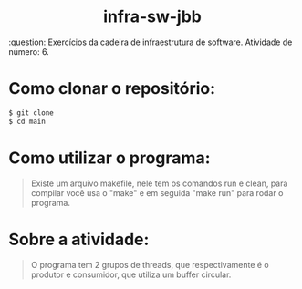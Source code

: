 <h1 align="center">infra-sw-jbb</h1>
:question: Exercícios da cadeira de infraestrutura de software. 
Atividade de número: 6.

# Como clonar o repositório:
```bash
$ git clone 
$ cd main
```

# Como utilizar o programa:
> Existe um arquivo makefile, nele tem os comandos run e clean, para compilar você usa o "make" e em seguida "make run" para rodar o programa. 

# Sobre a atividade:
> O programa tem 2 grupos de threads, que respectivamente é o produtor e consumidor, que utiliza um buffer circular.
